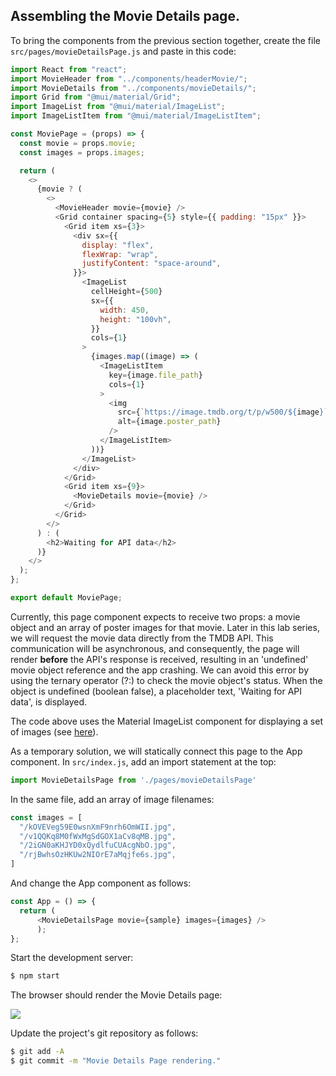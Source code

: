 ## Assembling the Movie Details page.

To bring the components from the previous section together, create the file `src/pages/movieDetailsPage.js` and paste in this code:
~~~js
import React from "react";
import MovieHeader from "../components/headerMovie/";
import MovieDetails from "../components/movieDetails/";
import Grid from "@mui/material/Grid";
import ImageList from "@mui/material/ImageList";
import ImageListItem from "@mui/material/ImageListItem";

const MoviePage = (props) => {
  const movie = props.movie;
  const images = props.images;

  return (
    <>
      {movie ? (
        <>
          <MovieHeader movie={movie} />
          <Grid container spacing={5} style={{ padding: "15px" }}>
            <Grid item xs={3}>
              <div sx={{
                display: "flex",
                flexWrap: "wrap",
                justifyContent: "space-around",
              }}>
                <ImageList
                  cellHeight={500}
                  sx={{
                    width: 450,
                    height: "100vh",
                  }}
                  cols={1}
                >
                  {images.map((image) => (
                    <ImageListItem
                      key={image.file_path}
                      cols={1}
                    >
                      <img
                        src={`https://image.tmdb.org/t/p/w500/${image}`}
                        alt={image.poster_path}
                      />
                    </ImageListItem>
                  ))}
                </ImageList>
              </div>
            </Grid>
            <Grid item xs={9}>
              <MovieDetails movie={movie} />
            </Grid>
          </Grid>
        </>
      ) : (
        <h2>Waiting for API data</h2>
      )}
    </>
  );
};

export default MoviePage;
~~~
Currently, this page component expects to receive two props: a movie object and an array of poster images for that movie. Later in this lab series, we will request the movie data directly from the TMDB API. This communication will be asynchronous, and consequently, the page will render __before__ the API's response is received, resulting in an 'undefined' movie object reference and the app crashing. We can avoid this error by using the ternary operator (?:) to check the movie object's status. When the object is undefined (boolean false), a placeholder text, 'Waiting for API data', is displayed. 

The code above uses the Material ImageList component for displaying a set of images (see [here](https://material-ui.com/components/grid-list/)).

As a temporary solution, we will statically connect this page to the App component. In `src/index.js`, add an import statement at the top:
~~~js
import MovieDetailsPage from './pages/movieDetailsPage'
~~~
In the same file, add an array of image filenames:
~~~js
const images = [
  "/kOVEVeg59E0wsnXmF9nrh6OmWII.jpg",
  "/v1QQKq8M0fWxMgSdGOX1aCv8qMB.jpg",
  "/2iGN0aKHJYD0xQydlfuCUAcgNbO.jpg",
  "/rjBwhsOzHKUw2NIOrE7aMqjfe6s.jpg",
]
~~~
And change the App component as follows:
~~~js
const App = () => {
  return (
      <MovieDetailsPage movie={sample} images={images} />
      );
};
~~~
Start the development server:
~~~bash
$ npm start
~~~
The browser should render the Movie Details page:

![][moviepage]

Update the project's git repository as follows:
~~~bash
$ git add -A
$ git commit -m "Movie Details Page rendering."
~~~

[moviepage]: ./img/moviepage.png
